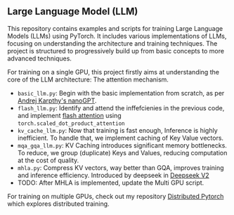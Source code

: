 ## Large Language Model (LLM) 

This repository contains examples and scripts for training Large Language Models (LLMs) using PyTorch.
It includes various implementations of LLMs, focusing on understanding the architecture and training techniques.
The project is structured to progressively build up from basic concepts to more advanced techniques.

For training on a single GPU, this project firstly aims at understanding the core of the LLM architecture: The attention mechanism.
  - `basic_llm.py`: Begin with the basic implementation from scratch, as per [Andrej Karpthy's nanoGPT](https://youtu.be/l8pRSuU81PU).
  - `flash_llm.py`: Identify and attend the inffefcienies in the previous code, and implement [flash attention](https://arxiv.org/abs/2205.14135) using `torch.scaled_dot_product_attention`
  - `kv_cache_llm.py`: Now that training is fast enough, Inference is highly inefficient. To handle that, we implement caching of Key Value vectors.
  - `mqa_gqa_llm.py`: KV Caching introduces significant memory bottlenecks. To reduce, we group (duplicate) Keys and Values, reducing computation at the cost of quality.
  - `mhla.py`: Compress KV vectors, way better than GQA, improves training and inference efficiency. Introduced by deepseek in [Deepseek V2](https://arxiv.org/abs/2405.04434) 
  - TODO: After MHLA is implemented, update the Multi GPU script.

For training on multiple GPUs, check out my repository [Distributed Pytorch](https://github.com/Vineet314/Distributed-Pytorch) which explores distributed training.